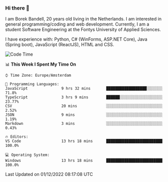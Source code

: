 ### Hi there 👋

I am Borek Bandell, 20 years old living in the Netherlands. I am interested in general programming/coding and web development. Currently, I am a student Software Engineering at the Fontys University of Applied Sciences.

I have experience with: Python, C# (WinForms, ASP.NET Core), Java (Spring boot), JavaScript (ReactJS), HTML and CSS.

<!--START_SECTION:waka-->
![Code Time](http://img.shields.io/badge/Code%20Time-292%20hrs%206%20mins-blue)

📊 **This Week I Spent My Time On** 

```text
⌚︎ Time Zone: Europe/Amsterdam

💬 Programming Languages: 
JavaScript               9 hrs 32 mins       ██████████████████░░░░░░░   71.8% 
TypeScript               3 hrs 9 mins        ██████░░░░░░░░░░░░░░░░░░░   23.77% 
CSV                      20 mins             ░░░░░░░░░░░░░░░░░░░░░░░░░   2.52% 
JSON                     9 mins              ░░░░░░░░░░░░░░░░░░░░░░░░░   1.19% 
Markdown                 3 mins              ░░░░░░░░░░░░░░░░░░░░░░░░░   0.43%

🔥 Editors: 
VS Code                  13 hrs 18 mins      █████████████████████████   100.0%

💻 Operating System: 
Windows                  13 hrs 18 mins      █████████████████████████   100.0%

```


 Last Updated on 01/12/2022 08:17:08 UTC
<!--END_SECTION:waka-->

<!--**tcBorek2002/tcBorek2002** is a ✨ _special_ ✨ repository because its `README.md` (this file) appears on your GitHub profile.

Here are some ideas to get you started:

- 🔭 I’m currently working on ...
- 🌱 I’m currently learning ...
- 👯 I’m looking to collaborate on ...
- 🤔 I’m looking for help with ...
- 💬 Ask me about ...
- 📫 How to reach me: ...
- 😄 Pronouns: ...
- ⚡ Fun fact: ...
-->

